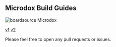 ## Microdox Build Guides

![boardsource Microdox](https://i.imgur.com/AliShkv.jpg)

[v1](v1_guide.md)
[v2](v2_guide.md)

Please feel free to open any pull requests or issues.
